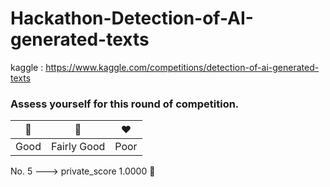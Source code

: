 # Hackathon-Detection-of-AI-generated-texts

kaggle : https://www.kaggle.com/competitions/detection-of-ai-generated-texts

### Assess yourself for this round of competition.

| 💚  | 💛 | ❤️ |
| --- | --- | --- |
| Good | Fairly Good  | Poor |


No. 5 ---> private_score 1.0000 💚
